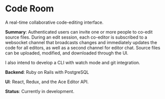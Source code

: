 # Code Room

A real-time collaborative code-editing interface.

**Summary**: Authenticated users can invite one or more people to co-edit source files. During an edit session, each co-editor is subscribed to a websocket channel that broadcasts changes and immediately updates the code for all editors, as well as a second channel for editor chat. Source files can be uploaded, modified, and downloaded through the UI.

I also intend to develop a CLI with watch mode and git integration.

**Backend**: Ruby on Rails with PostgreSQL

**UI**: React, Redux, and the Ace Editor API.

**Status**: Currently in development.


